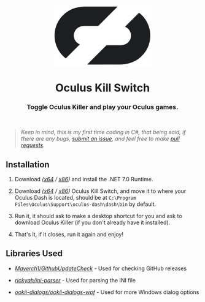 
<h3 align="center"></h3>
<p align="center">
    <picture>
        <source media="(prefers-color-scheme: dark)" srcset="./icon-dark.png" width="256px">
        <img alt="iCon" src="./icon.png" width="256px">
    </picture> 
</p>
<h1 align="center">Oculus Kill Switch</h1>

<h3 align="center">Toggle Oculus Killer and play your Oculus games.</h3>

<br>

> _Keep in mind, this is my first time coding in C#, that being said, if there are any bugs, [submit an issue](https://github.com/kckarnige/OculusKillSwitch/issues), and feel free to make [pull requests](https://github.com/kckarnige/OculusKillSwitch/pulls)._

## Installation

1. Download *([x64](https://dotnet.microsoft.com/en-us/download/dotnet/thank-you/runtime-desktop-7.0.12-windows-x64-installer) / [x86](https://dotnet.microsoft.com/en-us/download/dotnet/thank-you/runtime-desktop-7.0.12-windows-x86-installer))* and install the .NET 7.0 Runtime.

2. Download *([x64](https://github.com/kckarnige/OculusKillSwitch/releases/latest/download/OculusKillSwitch.exe) / [x86](https://github.com/kckarnige/OculusKillSwitch/releases/latest/download/OculusKillSwitch-x86.exe))* Oculus Kill Switch, and move it to where your Oculus Dash is located, should be at `C:\Program Files\Oculus\Support\oculus-dash\dash\bin` by default.

3. Run it, it should ask to make a desktop shortcut for you and ask to download Oculus Killer (if you don't already have it installed).

4. That's it, if it closes, run it again and enjoy!

## Libraries Used

- [*Mayerch1/GithubUpdateCheck*](https://github.com/Mayerch1/GithubUpdateCheck) - Used for checking GitHub releases

- [*rickyah/ini-parser*](https://github.com/rickyah/ini-parser) - Used for parsing the INI file

- [*ookii-dialogs/ookii-dialogs-wpf*](https://github.com/ookii-dialogs/ookii-dialogs-wpf) - Used for more Windows dialog options